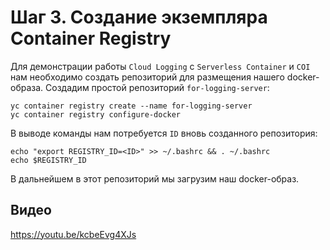 # Шаг 3. Создание экземпляра Container Registry

Для демонстрации работы `Cloud Logging` с `Serverless Container` и `COI` нам необходимо создать репозиторий для размещения нашего docker-образа. Создадим простой репозиторий `for-logging-server`:

    yc container registry create --name for-logging-server
    yc container registry configure-docker

В выводе команды нам потребуется `ID` вновь созданного репозитория:

    echo "export REGISTRY_ID=<ID>" >> ~/.bashrc && . ~/.bashrc
    echo $REGISTRY_ID

В дальнейшем в этот репозиторий мы загрузим наш docker-образ.

## Видео

https://youtu.be/kcbeEvg4XJs